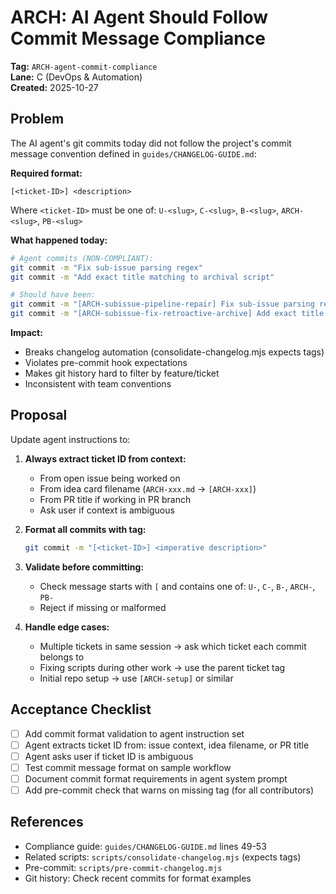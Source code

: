 # ARCH: AI Agent Should Follow Commit Message Compliance

**Tag:** `ARCH-agent-commit-compliance`  
**Lane:** C (DevOps & Automation)  
**Created:** 2025-10-27

## Problem

The AI agent's git commits today did not follow the project's commit message convention defined in `guides/CHANGELOG-GUIDE.md`:

**Required format:**

```
[<ticket-ID>] <description>
```

Where `<ticket-ID>` must be one of: `U-<slug>`, `C-<slug>`, `B-<slug>`, `ARCH-<slug>`, `PB-<slug>`

**What happened today:**

```bash
# Agent commits (NON-COMPLIANT):
git commit -m "Fix sub-issue parsing regex"
git commit -m "Add exact title matching to archival script"

# Should have been:
git commit -m "[ARCH-subissue-pipeline-repair] Fix sub-issue parsing regex"
git commit -m "[ARCH-subissue-fix-retroactive-archive] Add exact title matching"
```

**Impact:**

- Breaks changelog automation (consolidate-changelog.mjs expects tags)
- Violates pre-commit hook expectations
- Makes git history hard to filter by feature/ticket
- Inconsistent with team conventions

## Proposal

Update agent instructions to:

1. **Always extract ticket ID from context:**
   - From open issue being worked on
   - From idea card filename (`ARCH-xxx.md` → `[ARCH-xxx]`)
   - From PR title if working in PR branch
   - Ask user if context is ambiguous

2. **Format all commits with tag:**

   ```bash
   git commit -m "[<ticket-ID>] <imperative description>"
   ```

3. **Validate before committing:**
   - Check message starts with `[` and contains one of: `U-`, `C-`, `B-`, `ARCH-`, `PB-`
   - Reject if missing or malformed

4. **Handle edge cases:**
   - Multiple tickets in same session → ask which ticket each commit belongs to
   - Fixing scripts during other work → use the parent ticket tag
   - Initial repo setup → use `[ARCH-setup]` or similar

## Acceptance Checklist

- [ ] Add commit format validation to agent instruction set
- [ ] Agent extracts ticket ID from: issue context, idea filename, or PR title
- [ ] Agent asks user if ticket ID is ambiguous
- [ ] Test commit message format on sample workflow
- [ ] Document commit format requirements in agent system prompt
- [ ] Add pre-commit check that warns on missing tag (for all contributors)

## References

- Compliance guide: `guides/CHANGELOG-GUIDE.md` lines 49-53
- Related scripts: `scripts/consolidate-changelog.mjs` (expects tags)
- Pre-commit: `scripts/pre-commit-changelog.mjs`
- Git history: Check recent commits for format examples
